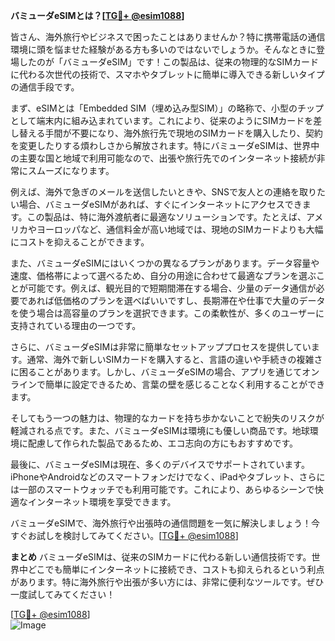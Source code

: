 **バミューダeSIMとは？[[TG💪+ @esim1088](https://t.me/s/esim1088)]**

皆さん、海外旅行やビジネスで困ったことはありませんか？特に携帯電話の通信環境に頭を悩ませた経験がある方も多いのではないでしょうか。そんなときに登場したのが「バミューダeSIM」です！この製品は、従来の物理的なSIMカードに代わる次世代の技術で、スマホやタブレットに簡単に導入できる新しいタイプの通信手段です。

まず、eSIMとは「Embedded SIM（埋め込み型SIM）」の略称で、小型のチップとして端末内に組み込まれています。これにより、従来のようにSIMカードを差し替える手間が不要になり、海外旅行先で現地のSIMカードを購入したり、契約を変更したりする煩わしさから解放されます。特にバミューダeSIMは、世界中の主要な国と地域で利用可能なので、出張や旅行先でのインターネット接続が非常にスムーズになります。

例えば、海外で急ぎのメールを送信したいときや、SNSで友人との連絡を取りたい場合、バミューダeSIMがあれば、すぐにインターネットにアクセスできます。この製品は、特に海外渡航者に最適なソリューションです。たとえば、アメリカやヨーロッパなど、通信料金が高い地域では、現地のSIMカードよりも大幅にコストを抑えることができます。

また、バミューダeSIMにはいくつかの異なるプランがあります。データ容量や速度、価格帯によって選べるため、自分の用途に合わせて最適なプランを選ぶことが可能です。例えば、観光目的で短期間滞在する場合、少量のデータ通信が必要であれば低価格のプランを選べばいいですし、長期滞在や仕事で大量のデータを使う場合は高容量のプランを選択できます。この柔軟性が、多くのユーザーに支持されている理由の一つです。

さらに、バミューダeSIMは非常に簡単なセットアッププロセスを提供しています。通常、海外で新しいSIMカードを購入すると、言語の違いや手続きの複雑さに困ることがあります。しかし、バミューダeSIMの場合、アプリを通じてオンラインで簡単に設定できるため、言葉の壁を感じることなく利用することができます。

そしてもう一つの魅力は、物理的なカードを持ち歩かないことで紛失のリスクが軽減される点です。また、バミューダeSIMは環境にも優しい商品です。地球環境に配慮して作られた製品であるため、エコ志向の方にもおすすめです。

最後に、バミューダeSIMは現在、多くのデバイスでサポートされています。iPhoneやAndroidなどのスマートフォンだけでなく、iPadやタブレット、さらには一部のスマートウォッチでも利用可能です。これにより、あらゆるシーンで快適なインターネット環境を享受できます。

バミューダeSIMで、海外旅行や出張時の通信問題を一気に解決しましょう！今すぐお試しを検討してみてください。[[TG💪+ @esim1088](https://t.me/s/esim1088)]

**まとめ**
バミューダeSIMは、従来のSIMカードに代わる新しい通信技術です。世界中どこでも簡単にインターネットに接続でき、コストも抑えられるという利点があります。特に海外旅行や出張が多い方には、非常に便利なツールです。ぜひ一度試してみてください！

[[TG💪+ @esim1088](https://t.me/s/esim1088)]  
![Image](https://i.postimg.cc/Y0z9fWf4/image.png)
